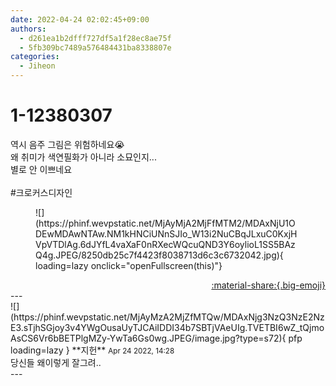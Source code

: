 ```yaml
---
date: 2022-04-24 02:02:45+09:00
authors:
  - d261ea1b2dfff727df5a1f28ec8ae75f
  - 5fb309bc7489a576484431ba8338807e
categories:
  - Jiheon
---
```


# 1-12380307

<div class="post-container" markdown="1">
<div class="content-container md-sidebar__scrollwrap" markdown="1">

역시 음주 그림은 위험하네요😭<br>왜 취미가 색연필화가 아니라 소묘인지...<br>별로 안 이쁘네요<br><br>\#크로커스디자인<br>
<figure markdown="1">
![](https://phinf.wevpstatic.net/MjAyMjA2MjFfMTM2/MDAxNjU1ODEwMDAwNTAw.NM1kHNCiUNnSJIo_W13i2NuCBqJLxuC0KxjHVpVTDlAg.6dJYfL4vaXaF0nRXecWQcuQND3Y6oylioL1SS5BAzQ4g.JPEG/8250db25c7f4423f8038713d6c3c6732042.jpg){ loading=lazy onclick="openFullscreen(this)"}
</figure>


</div>
</div>

<div style="text-align: right;" markdown="1">
<a href="https://weverse.io/fromis9/fanpost/1-12380307" style="text-align: right;">:material-share:{.big-emoji}</a>
</div>
---

<div class="comments-container md-sidebar__scrollwrap" markdown="1">
<div class="comment" markdown="1">
<div class='id-container' markdown="1">
![](https://phinf.wevpstatic.net/MjAyMzA2MjZfMTQw/MDAxNjg3NzQ3NzE2NzE3.sTjhSGjoy3v4YWgOusaUyTJCAiIDDI34b7SBTjVAeUIg.TVETBI6wZ_tQjmoAsCS6Vr6bBETPlgMZy-YwTa6Gs0wg.JPEG/image.jpg?type=s72){ pfp loading=lazy }
**<span class="artist">지헌</span>** <small>Apr 24 2022, 14:28</small><br>
</div>
<div class='comment-body' markdown="1">
당신들 왜이렇게 잘그려..
</div>
</div>
</div>
---
